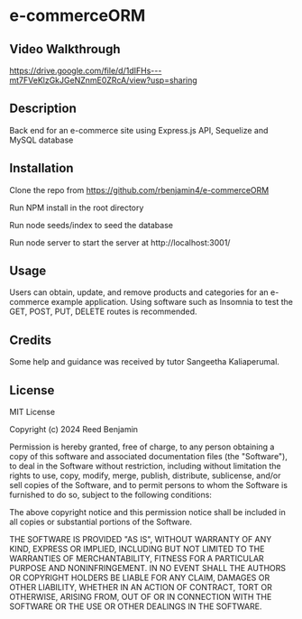 # e-commerceORM

## Video Walkthrough

https://drive.google.com/file/d/1dIFHs---mt7FVeKlzGkJGeNZnmE0ZRcA/view?usp=sharing

## Description

Back end for an e-commerce site using Express.js API, Sequelize and MySQL database

## Installation

Clone the repo from https://github.com/rbenjamin4/e-commerceORM

Run NPM install in the root directory

Run node seeds/index to seed the database

Run node server to start the server at http://localhost:3001/

## Usage

Users can obtain, update, and remove products and categories for an e-commerce example application. Using software such as Insomnia to test the GET, POST, PUT, DELETE routes is recommended.

## Credits

Some help and guidance was received by tutor Sangeetha Kaliaperumal.

## License

MIT License

Copyright (c) 2024 Reed Benjamin

Permission is hereby granted, free of charge, to any person obtaining a copy of this software and associated documentation files (the "Software"), to deal in the Software without restriction, including without limitation the rights to use, copy, modify, merge, publish, distribute, sublicense, and/or sell copies of the Software, and to permit persons to whom the Software is furnished to do so, subject to the following conditions:

The above copyright notice and this permission notice shall be included in all copies or substantial portions of the Software.

THE SOFTWARE IS PROVIDED "AS IS", WITHOUT WARRANTY OF ANY KIND, EXPRESS OR IMPLIED, INCLUDING BUT NOT LIMITED TO THE WARRANTIES OF MERCHANTABILITY, FITNESS FOR A PARTICULAR PURPOSE AND NONINFRINGEMENT. IN NO EVENT SHALL THE AUTHORS OR COPYRIGHT HOLDERS BE LIABLE FOR ANY CLAIM, DAMAGES OR OTHER LIABILITY, WHETHER IN AN ACTION OF CONTRACT, TORT OR OTHERWISE, ARISING FROM, OUT OF OR IN CONNECTION WITH THE SOFTWARE OR THE USE OR OTHER DEALINGS IN THE SOFTWARE.